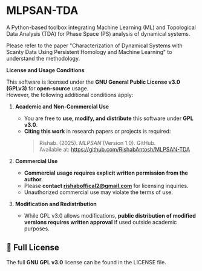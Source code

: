 # MLPSAN-TDA
A Python-based toolbox integrating Machine Learning (ML) and Topological Data Analysis (TDA) for Phase Space (PS) analysis of dynamical systems.


Please refer to the paper "Characterization of Dynamical Systems with Scanty Data
Using Persistent Homology and Machine Learning" to understand the methodology.




**License and Usage Conditions**

This software is licensed under the **GNU General Public License v3.0 (GPLv3)** for **open-source** usage.  
However, the following additional conditions apply:

1. **Academic and Non-Commercial Use**  
   - You are free to **use, modify, and distribute** this software under **GPL v3.0**.
   - **Citing this work** in research papers or projects is required:
     > Rishab. (2025). *MLPSAN* (Version 1.0). GitHub.  
     > Available at: https://github.com/RishabAntosh/MLPSAN-TDA
  
2. **Commercial Use**  
   - **Commercial usage requires explicit written permission from the author**.  
   - Please **contact rishaboffical2@gmail.com** for licensing inquiries.  
   - Unauthorized commercial use may violate the terms of use.

3. **Modification and Redistribution**  
   - While GPL v3.0 allows modifications, **public distribution of modified versions requires written approval** if used outside academic purposes.

## 📜 Full License
The full **GNU GPL v3.0** license can be found in the LICENSE file.
